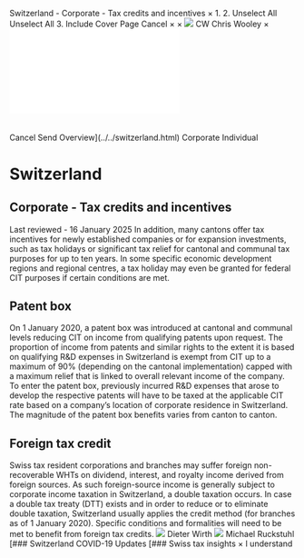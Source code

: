 Switzerland - Corporate - Tax credits and incentives
×
1.
2.
Unselect All
Unselect All
3.
Include Cover Page
Cancel
×
×
![](../../-/media/world-wide-tax-summaries/attachments/global---chris-wooley.ashx%3Frev=ac5e5f3223b34096b1afc2a6009c7320&revision=ac5e5f32-23b3-4096-b1af-c2a6009c7320&hash=859B7ADC84DC2CBEC9760E9E6EE7DE6D0A8BFCDF)
CW
Chris Wooley
×
![](tax-credits-and-incentives.html)
######
Cancel
Send
Overview](../../switzerland.html)
Corporate
Individual
# Switzerland
## Corporate - Tax credits and incentives
Last reviewed - 16 January 2025
In addition, many cantons offer tax incentives for newly established companies or for expansion investments, such as tax holidays or significant tax relief for cantonal and communal tax purposes for up to ten years. In some specific economic development regions and regional centres, a tax holiday may even be granted for federal CIT purposes if certain conditions are met.
## Patent box
On 1 January 2020, a patent box was introduced at cantonal and communal levels reducing CIT on income from qualifying patents upon request. The proportion of income from patents and similar rights to the extent it is based on qualifying R&D expenses in Switzerland is exempt from CIT up to a maximum of 90% (depending on the cantonal implementation) capped with a maximum relief that is linked to overall relevant income of the company. To enter the patent box, previously incurred R&D expenses that arose to develop the respective patents will have to be taxed at the applicable CIT rate based on a company’s location of corporate residence in Switzerland. The magnitude of the patent box benefits varies from canton to canton.
## Foreign tax credit
Swiss tax resident corporations and branches may suffer foreign non-recoverable WHTs on dividend, interest, and royalty income derived from foreign sources. As such foreign-source income is generally subject to corporate income taxation in Switzerland, a double taxation occurs. In case a double tax treaty (DTT) exists and in order to reduce or to eliminate double taxation, Switzerland usually applies the credit method (for branches as of 1 January 2020). Specific conditions and formalities will need to be met to benefit from foreign tax credits.
![](../../-/media/world-wide-tax-summaries/attachments/switzerland---wirth_dieter.ashx%3Frev=51f5bff1f5894eb5899d77de10e18ecc&revision=51f5bff1-f589-4eb5-899d-77de10e18ecc&hash=9B0691F7E7F2EF687147E05E910DF68ED43823D8)
Dieter Wirth
![](../../-/media/world-wide-tax-summaries/switzerlandmichael-ruckstuhlswitzerland--michael-ruckstuhljpg20240502121431681.ashx%3Frev=c5e40ed5b0ac416fbe7f02e868648608&revision=c5e40ed5-b0ac-416f-be7f-02e868648608&hash=B1A42553147AA6056A981B5B40C73F750F732F3D)
Michael Ruckstuhl
[### Switzerland COVID-19 Updates
[### Swiss tax insights
×
I understand